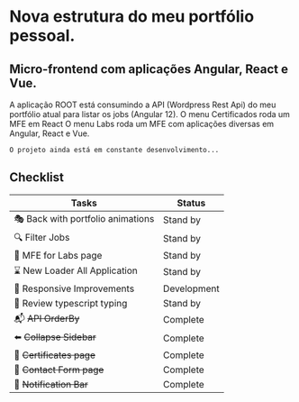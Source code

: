 # Nova estrutura do meu portfólio pessoal.
## Micro-frontend com aplicações Angular, React e Vue.

A aplicação ROOT está consumindo a API (Wordpress Rest Api) do meu portfólio atual para listar os jobs (Angular 12).
O menu Certificados roda um MFE em React
O menu Labs roda um MFE com aplicações diversas em Angular, React e Vue.

```
O projeto ainda está em constante desenvolvimento...
```

## Checklist

| Tasks                                               | Status  |
|--------------------------------------------------------|-------------|
| :performing_arts: Back with portfolio animations | Stand by |  
| :mag: Filter Jobs  | Stand by    |
| :hammer: MFE for Labs page | Stand by |
| :hourglass: New Loader All Application       | Stand by    |
| :calling: Responsive Improvements                                | Development |
| :hammer: Review typescript typing | Stand by    |
| :mailbox_with_mail: ~~API OrderBy~~                                            | Complete |
| :arrow_left: ~~Collapse Sidebar~~                            | Complete    |
| :hammer: ~~Certificates page~~                                      | Complete    |
| :hammer: ~~Contact Form page~~                                      | Complete    |
| :loudspeaker: ~~Notification Bar~~     | Complete    |







